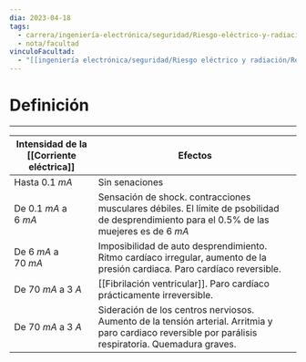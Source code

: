 ```yaml
---
dia: 2023-04-18
tags:
  - carrera/ingeniería-electrónica/seguridad/Riesgo-eléctrico-y-radiación
  - nota/facultad
vinculoFacultad:
  - "[[ingeniería electrónica/seguridad/Riesgo eléctrico y radiación/Resumen.md]]"
---
```

# Definición
---
| Intensidad de la [[Corriente eléctrica]] | Efectos                                                                                                                                        |
| ------------------------------ | ---------------------------------------------------------------------------------------------------------------------------------------------- |
| Hasta $0.1~ mA$                | Sin senaciones                                                                                                                                 |
| De $0.1~ mA$ a $6~ mA$         | Sensación de shock. contracciones musculares débiles. El límite de psobilidad de desprendimiento para el $0.5\%$ de las muejeres es de $6~ mA$ |
| De $6~ mA$ a $70~ mA$          | Imposibilidad de auto desprendimiento. Ritmo cardíaco irregular, aumento de la presión cardiaca. Paro cardíaco reversible.                     |
| De $70~ mA$ a $3~ A$           | [[Fibrilación ventricular]]. Paro cardíaco prácticamente irreversible.                                                                         |
| De $70~ mA$ a $3~ A$          | Sideración de los centros nerviosos. Aumento de la tensión arterial. Arritmia y paro cardiaco reversible por parálisis respiratoria. Quemadura graves.                                                                                                                                               |
